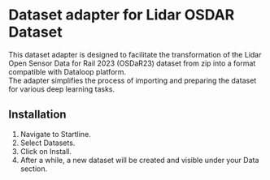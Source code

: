 # Dataset adapter for Lidar OSDAR Dataset

This dataset adapter is designed to facilitate the transformation of the Lidar Open Sensor Data for Rail 2023 (OSDaR23) 
dataset from zip into a format compatible with Dataloop platform.\
The adapter simplifies the process of importing and preparing the dataset for various deep learning tasks.

## Installation

1. Navigate to Startline.
2. Select Datasets.
3. Click on Install.
4. After a while, a new dataset will be created and visible under your Data section.